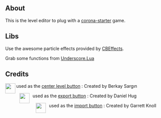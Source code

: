 
## About
This is the level editor to plug with a [corona-starter](https://github.com/chrisdugne/corona-starter) game.

## Libs
Use the awesome particle effects provided by [CBEffects](https://github.com/GymbylCoding/CBEffects).

Grab some functions from [Underscore.Lua](https://github.com/mirven/underscore.lua)

## Credits
<a href="http://thenounproject.com/term/shrink/33953/"><img align="left" height="32" width="32" src="https://d30y9cdsu7xlg0.cloudfront.net/png/33953-200.png"></a>

used as the [center level button](http://thenounproject.com/term/shrink/33953/) : Created by Berkay Sargın

<a href="http://thenounproject.com/term/shrink/20381/"><img align="left" height="32" width="32" hspace="10" src="https://d30y9cdsu7xlg0.cloudfront.net/png/20381-200.png"></a>

used as the [export button](http://thenounproject.com/term/shrink/20381/) : Created by Daniel Hug

<a href="http://thenounproject.com/term/shrink/25665/"><img align="left" height="32" width="32" hspace="10" src="https://d30y9cdsu7xlg0.cloudfront.net/png/25665-200.png"></a>

used as the [import button](http://thenounproject.com/term/shrink/25665/) : Created by Garrett Knoll
